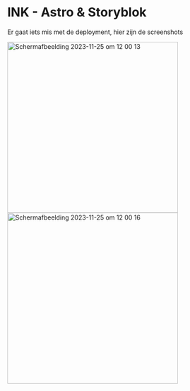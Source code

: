 # INK - Astro & Storyblok
Er gaat iets mis met de deployment, hier zijn de screenshots


<img width="386" alt="Schermafbeelding 2023-11-25 om 12 00 13" src="https://github.com/Harsves/INK-Astro/assets/112931845/000a2589-4bea-4655-9d7c-2e23ac75f34f">
<img width="386" alt="Schermafbeelding 2023-11-25 om 12 00 16" src="https://github.com/Harsves/INK-Astro/assets/112931845/bb75acf8-ff5f-452d-8e23-3053ec02bbec">
